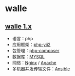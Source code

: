 # walle

## [walle 1.x](https://github.com/meolu/walle-web-v1.x)
- 语言：php
- 应用框架：[php-yii2](https://www.yiiframework.com/doc/guide/2.0/en/start-workflow)
- 包管理：[php-composer](https://getcomposer.org)
- 数据库：[MYSQL](https://dev.mysql.com/doc/)
- 网络：[Nginx](https://www.nginx.com) / [Apache](http://apache.org)
- 多机器并发传输文件：[Ansible](https://github.com/ansible/ansible)




